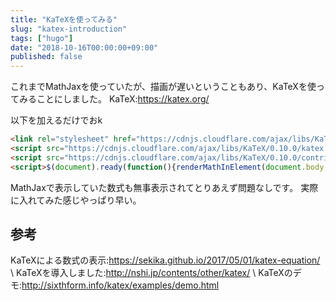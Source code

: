 ```yaml
---
title: "KaTeXを使ってみる"
slug: "katex-introduction"
tags: ["hugo"]
date: "2018-10-16T00:00:00+09:00"
published: false
---
```


これまでMathJaxを使っていたが、描画が遅いということもあり、KaTeXを使ってみることにしました。
KaTeX:https://katex.org/

以下を加えるだけでおk

```html
<link rel="stylesheet" href="https://cdnjs.cloudflare.com/ajax/libs/KaTeX/0.8.3/katex.min.css" />
<script src="https://cdnjs.cloudflare.com/ajax/libs/KaTeX/0.10.0/katex.min.js"></script>
<script src="https://cdnjs.cloudflare.com/ajax/libs/KaTeX/0.10.0/contrib/auto-render.min.js"></script>
<script>$(document).ready(function(){renderMathInElement(document.body,{delimiters: [{left: "[[", right: "]]", display: true},{left: "$", right: "$", display: false}]})});</script>
```

MathJaxで表示していた数式も無事表示されてとりあえず問題なしです。
実際に入れてみた感じやっぱり早い。

## 参考
KaTeXによる数式の表示:https://sekika.github.io/2017/05/01/katex-equation/ \\
KaTeXを導入しました:http://nshi.jp/contents/other/katex/ \\
KaTeXのデモ:http://sixthform.info/katex/examples/demo.html
